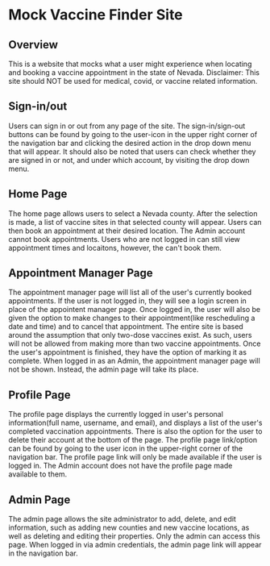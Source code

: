 # Mock Vaccine Finder Site

## Overview

This is a website that mocks what a user might experience when locating and booking a vaccine appointment in the state of Nevada. Disclaimer: This site should NOT be used for medical, covid, or vaccine related information.

## Sign-in/out

Users can sign in or out from any page of the site. The sign-in/sign-out buttons can be found by going to the user-icon in the upper right corner of the navigation bar and clicking the desired action in the drop down menu that will appear. It should also be noted that users can check whether they are signed in or not, and under which account, by visiting the drop down menu.

## Home Page

The home page allows users to select a Nevada county. After the selection is made, a list of vaccine sites in that selected county will appear. Users can then book an appointment at their desired location. The Admin account cannot book appointments. Users who are not logged in can still view appointment times and locaitons, however, the can't book them.

## Appointment Manager Page

The appointment manager page will list all of the user's currently booked appointments. If the user is not logged in, they will see a login screen in place of the appointent manager page. Once logged in, the user will also be given the option to make changes to their appointment(like rescheduling a date and time) and to cancel that appointment. The entire site is based around the assumption that only two-dose vaccines exist. As such, users will not be allowed from making more than two vaccine appointments. Once the user's appointment is finished, they have the option of marking it as complete. When logged in as an Admin, the appointment manager page will not be shown. Instead, the admin page will take its place.

## Profile Page

The profile page displays the currently logged in user's personal information(full name, username, and email), and displays a list of the user's completed vaccination appointments. There is also the option for the user to delete their account at the bottom of the page. The profile page link/option can be found by going to the user icon in the upper-right corner of the navigation bar. The profile page link will only be made available if the user is logged in. The Admin account does not have the profile page made available to them.

## Admin Page

The admin page allows the site administrator to add, delete, and edit information, such as adding new counties and new vaccine locations, as well as deleting and editing their properties. Only the admin can access this page. When logged in via admin credentials, the admin page link will appear in the navigation bar.
